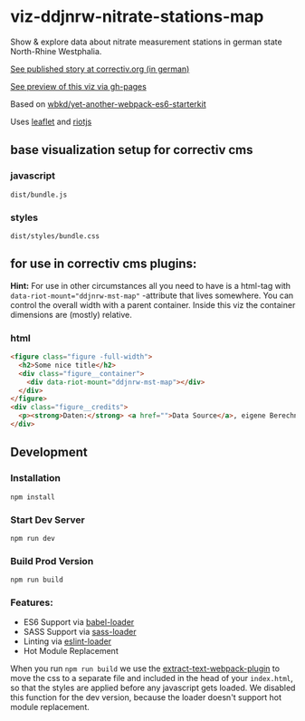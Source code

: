 # viz-ddjnrw-nitrate-stations-map

Show & explore data about nitrate measurement stations in german state North-Rhine Westphalia.

[See published story at correctiv.org (in german)](https://correctiv.org/nitrat-nrw)

[See preview of this viz via gh-pages](https://correctiv.github.io/viz-ddjnrw-nitrate-stations-map/dist/)

Based on [wbkd/yet-another-webpack-es6-starterkit](https://github.com/wbkd/yet-another-webpack-es6-starterkit)

Uses [leaflet](https://leafletjs.com) and [riotjs](https://riotjs.com)


## base visualization setup for correctiv cms

### javascript

```
dist/bundle.js
```

### styles

```
dist/styles/bundle.css
```

## for use in correctiv cms plugins:

**Hint:** For use in other circumstances all you need to have is a html-tag with `data-riot-mount="ddjnrw-mst-map"` -attribute that lives somewhere. You can control the overall width with a parent container. Inside this viz the container dimensions are (mostly) relative.

### html

```html
<figure class="figure -full-width">
  <h2>Some nice title</h2>
  <div class="figure__container">
    <div data-riot-mount="ddjnrw-mst-map"></div>
  </div>
</figure>
<div class="figure__credits">
  <p><strong>Daten:</strong> <a href="">Data Source</a>, eigene Berechnungen, gerundet.</p>
</div>
```

## Development

### Installation

```
npm install
```

### Start Dev Server

```
npm run dev
```

### Build Prod Version

```
npm run build
```

### Features:

* ES6 Support via [babel-loader](https://github.com/babel/babel-loader)
* SASS Support via [sass-loader](https://github.com/jtangelder/sass-loader)
* Linting via [eslint-loader](https://github.com/MoOx/eslint-loader)
* Hot Module Replacement

When you run `npm run build` we use the [extract-text-webpack-plugin](https://github.com/webpack/extract-text-webpack-plugin) to move the css to a separate file and included in the head of your `index.html`, so that the styles are applied before any javascript gets loaded. We disabled this function for the dev version, because the loader doesn't support hot module replacement.
